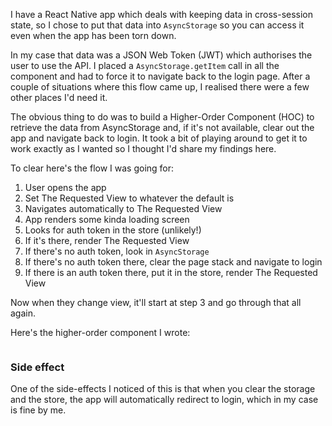 I have a React Native app which deals with keeping data in cross-session state, so I chose to put that data into `AsyncStorage` so you can access it even when the app has been torn down.

In my case that data was a JSON Web Token (JWT) which authorises the user to use the API. I placed a `AsyncStorage.getItem` call in all the component and had to force it to navigate back to the login page. After a couple of situations where this flow came up, I realised there were a few other places I'd need it.

The obvious thing to do was to build a Higher-Order Component (HOC) to retrieve the data from AsyncStorage and, if it's not available, clear out the app and navigate back to login. It took a bit of playing around to get it to work exactly as I wanted so I thought I'd share my findings here.

To clear here's the flow I was going for:

1. User opens the app
2. Set The Requested View to whatever the default is
3. Navigates automatically to The Requested View
4. App renders some kinda loading screen
5. Looks for auth token in the store (unlikely!)
6. If it's there, render The Requested View
7. If there's no auth token, look in `AsyncStorage`
8. If there's no auth token there, clear the page stack and navigate to login
9. If there is an auth token there, put it in the store, render The Requested View

Now when they change view, it'll start at step 3 and go through that all again.

Here's the higher-order component I wrote:

```javascript
```

### Side effect

One of the side-effects I noticed of this is that when you clear the storage and the store, the app will automatically redirect to login, which in my case is fine by me.
